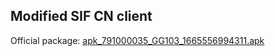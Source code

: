 ## Modified SIF CN client

Official package: [apk_791000035_GG103_1665556994311.apk](https://sdkdl.sdoprofile.com/791000035/cps/apk_791000035_GG103_1665556994311.apk)

